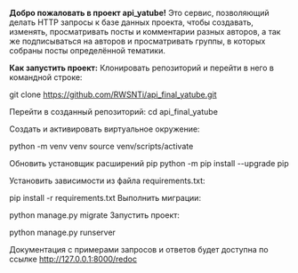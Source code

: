 **Добро пожаловать в проект api_yatube!**
Это сервис, позволяющий делать HTTP запросы к базе данных проекта, чтобы создавать, изменять, просматривать посты и комментарии разных авторов, а так же подписываться на авторов и просматривать группы, в которых собраны посты определённой тематики.

**Как запустить проект:**
Клонировать репозиторий и перейти в него в командной строке:

git clone https://github.com/RWSNTi/api_final_yatube.git

Перейти в созданный репозиторий:
cd api_final_yatube

Cоздать и активировать виртуальное окружение:

python -m venv venv
source venv/scripts/activate

Обновить установщик расширений pip
python -m pip install --upgrade pip

Установить зависимости из файла requirements.txt:

pip install -r requirements.txt
Выполнить миграции:

python manage.py migrate
Запустить проект:

python manage.py runserver

Документация с примерами запросов и ответов будет доступна по ссылке http://127.0.0.1:8000/redoc

